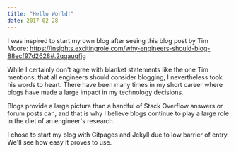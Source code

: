 ```yaml
---
title: "Hello World!"
date: 2017-02-28
---
```


I was inspired to start my own blog after seeing this blog post by Tim Moore: https://insights.excitingrole.com/why-engineers-should-blog-88ecf97d2628#.2qqauqfjg

While I certainly don't agree with blanket statements like the one Tim mentions, that all engineers should consider blogging, I nevertheless took his words to heart.
There have been many times in my short career where blogs have made a large impact in my technology decisions.

Blogs provide a large picture than a handful of Stack Overflow answers or forum posts can, and that is why I believe blogs continue to play a large role in the diet of an engineer's research.

I chose to start my blog with Gitpages and Jekyll due to low barrier of entry. We'll see how easy it proves to use.